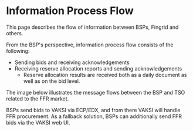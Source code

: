 # Information Process Flow

This page describes the flow of information between BSPs, Fingrid and others.

From the BSP's perspective, information process flow consists of the following:

* Sending bids and receiving acknowledgements
* Receiving reserve allocation reports and sending acknowledgements
  * Reserve allocation results are received both as a daily document as well as on the bid level.

The image below illustrates the message flows between the BSP and TSO related to the FFR market.

BSPs send bids to VAKSI via ECP/EDX, and from there VAKSI will handle FFR procurement. As a fallback solution, BSPs can additionally send FFR bids via the VAKSI web UI.
